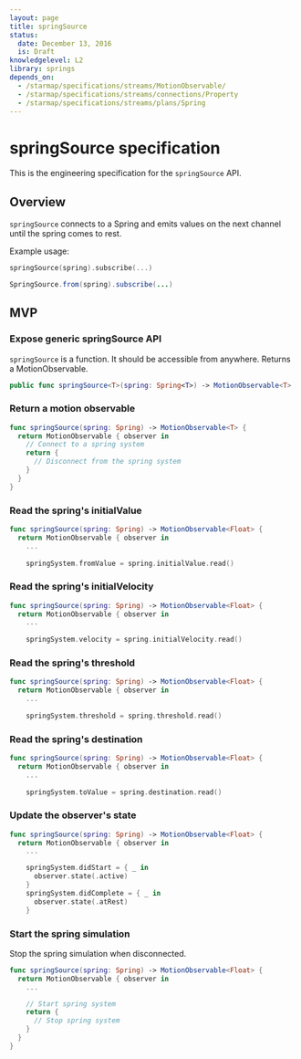 ```yaml
---
layout: page
title: springSource
status:
  date: December 13, 2016
  is: Draft
knowledgelevel: L2
library: springs
depends_on:
  - /starmap/specifications/streams/MotionObservable/
  - /starmap/specifications/streams/connections/Property
  - /starmap/specifications/streams/plans/Spring
---
```


# springSource specification

This is the engineering specification for the `springSource` API.

## Overview

`springSource` connects to a Spring and emits values on the next channel until the spring comes to
rest.

Example usage:

```swift
springSource(spring).subscribe(...)
```

```java
SpringSource.from(spring).subscribe(...)
```

## MVP

### Expose generic springSource API

`springSource` is a function. It should be accessible from anywhere. Returns a MotionObservable.

```swift
public func springSource<T>(spring: Spring<T>) -> MotionObservable<T>
```

### Return a motion observable

```swift
func springSource(spring: Spring) -> MotionObservable<T> {
  return MotionObservable { observer in
    // Connect to a spring system
    return {
      // Disconnect from the spring system
    }
  }
}
```

### Read the spring's initialValue

```swift
func springSource(spring: Spring) -> MotionObservable<Float> {
  return MotionObservable { observer in
    ...
    
    springSystem.fromValue = spring.initialValue.read() 
```

### Read the spring's initialVelocity

```swift
func springSource(spring: Spring) -> MotionObservable<Float> {
  return MotionObservable { observer in
    ...
    
    springSystem.velocity = spring.initialVelocity.read() 
```

### Read the spring's threshold

```swift
func springSource(spring: Spring) -> MotionObservable<Float> {
  return MotionObservable { observer in
    ...
    
    springSystem.threshold = spring.threshold.read() 
```

### Read the spring's destination

```swift
func springSource(spring: Spring) -> MotionObservable<Float> {
  return MotionObservable { observer in
    ...
    
    springSystem.toValue = spring.destination.read() 
```

### Update the observer's state

```swift
func springSource(spring: Spring) -> MotionObservable<Float> {
  return MotionObservable { observer in
    ...

    springSystem.didStart = { _ in
      observer.state(.active)
    }
    springSystem.didComplete = { _ in
      observer.state(.atRest)
    }
```

### Start the spring simulation

Stop the spring simulation when disconnected.

```swift
func springSource(spring: Spring) -> MotionObservable<Float> {
  return MotionObservable { observer in
    ...

    // Start spring system
    return {
      // Stop spring system
    }
  }
}
```
